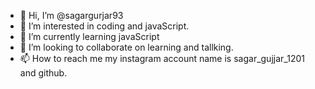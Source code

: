 - 👋 Hi, I’m @sagargurjar93
- 👀 I’m interested in coding and javaScript.
- 🌱 I’m currently learning javaScript
- 💞️ I’m looking to collaborate on learning and tallking.
- 📫 How to reach me my instagram account name is sagar_gujjar_1201 and github.

<!---
sagargurjar93/sagargurjar93 is a ✨ special ✨ repository because its `README.md` (this file) appears on your GitHub profile.
You can click the Preview link to take a look at your changes.
--->
